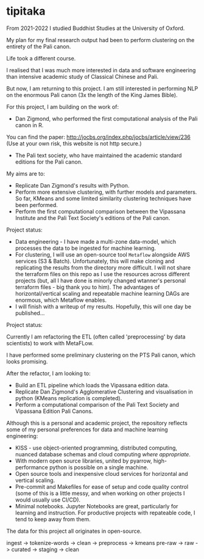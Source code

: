 # tipitaka

From 2021-2022 I studied Buddhist Studies at the University of Oxford.

My plan for my final research output had been to perform clustering on the entirety of the Pali canon.

Life took a different course. 

I realised that I was much more interested in data and software engineering than intensive academic study of Classical Chinese and Pali.

But now, I am returning to this project.
I am still interested in performing NLP on the enormous Pali canon (3x the length of the King James Bible).

For this project, I am building on the work of:
* Dan Zigmond, who performed the first computational analysis of the Pali canon in R.

You can find the paper:
http://jocbs.org/index.php/jocbs/article/view/236
(Use at your own risk, this website is not http secure.)

* The Pali text society, who have maintained the academic standard editions for the Pali canon.

My aims are to:
* Replicate Dan Zigmond's results with Python.
* Perform more extensive clustering, with further models and parameters. So far, KMeans and some limited similarity clustering techniques have been performed.
* Perform the first computational comparison between the Vipassana Institute and the Pali Text Society's editions of the Pali canon.


Project status:
* Data engineering - I have made a multi-zone data-model, which processes the data to be ingested for machine learning.
* For clustering, I will use an open-source tool `Metaflow` alongside AWS services (S3 & Batch).
Unfortunately, this will make cloning and replicating the results from the directory more difficult. I will not share the terraform files on this repo as I use the resources across different projects (but, all I have done is minorly changed wtanner's personal terraform files - big thank you to him). The advantages of horizontal/vertical scaling and repeatable machine learning DAGs are enormous, which Metaflow enables.
* I will finish with a writeup of my results. Hopefully, this will one day be published...


Project status:

Currently I am refactoring the ETL (often called 'preprocessing' by data scientists) to work with MetaFLow.


I have performed some preliminary clustering on the PTS Pali canon, which looks promising.

After the refactor, I am looking to:
* Build an ETL pipeline which loads the Vipassana edition data.
* Replicate Dan Zigmond's Agglomerative Clustering and visualisation in python (KMeans replication is completed).
* Perform a computational comparison of the Pali Text Society and Vipassana Edition Pali Canons.

Although this is a personal and academic project, the repository reflects some of my personal preferences for data and machine learning engineering:
* KISS - use object-oriented programming, distributed computing, nuanced database schemas and cloud computing _where appropriate_.
* With modern open source libraries, united by pyarrow, high-performance python is possible on a single machine.
* Open source tools and inexpensive cloud services for horizontal and vertical scaling.
* Pre-commit and Makefiles for ease of setup and code quality control (some of this is a little messy, and when working on other projects I would usually use CI/CD).
* Minimal notebooks. Jupyter Notebooks are great, particularly for learning and instruction. For productive projects with repateable code, I tend to keep away from them.

The data for this project all originates in open-source.


ingest -> tokenize-words -> clean -> preprocess -> kmeans
pre-raw -> raw -> curated -> staging -> clean
